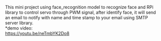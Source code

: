 This mini project using face_recognition model to recognize face and RPi library to control servo through PWM signal, after identify face, it will send an email to notify with name and time stamp to your email using SMTP server library.          
*demo video:     
https://youtu.be/neTmbYK2Do8
